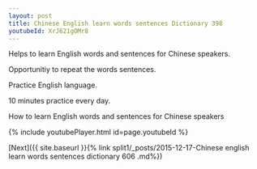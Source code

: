 ```yaml
---
layout: post
title: Chinese English learn words sentences Dictionary 398 
youtubeId: XrJ621gOMr8
---
```

 
 
Helps to learn English words and sentences for Chinese speakers.

Opportunitiy to repeat the words sentences. 

Practice English language. 
 
10 minutes practice every day. 
 
How to learn English words and sentences for Chinese speakers 
 
{% include youtubePlayer.html id=page.youtubeId %}
 
 
[Next]({{ site.baseurl }}{% link  split1/_posts/2015-12-17-Chinese english learn words sentences dictionary 606 .md%})
 

